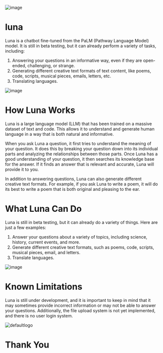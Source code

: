![image](https://github.com/Grenish/luna/assets/107925840/5ac03f98-43fc-4aa4-af91-e0232e45ad1b)

# luna
Luna is a chatbot fine-tuned from the PaLM (Pathway Language Model) model. It is still in beta testing, but it can already perform a variety of tasks, including:
1. Answering your questions in an informative way, even if they are open-ended, challenging, or strange.
2. Generating different creative text formats of text content, like poems, code, scripts, musical pieces, emails, letters, etc.
3. Translating languages.

![image](https://github.com/Grenish/luna/assets/107925840/66c53b2a-6d15-4b1c-8e62-266119908858)


# How Luna Works
Luna is a large language model (LLM) that has been trained on a massive dataset of text and code. This allows it to understand and generate human language in a way that is both natural and informative.

When you ask Luna a question, it first tries to understand the meaning of your question. It does this by breaking your question down into its individual parts and analyzing the relationships between those parts. Once Luna has a good understanding of your question, it then searches its knowledge base for the answer. If it finds an answer that is relevant and accurate, Luna will provide it to you.

In addition to answering questions, Luna can also generate different creative text formats. For example, if you ask Luna to write a poem, it will do its best to write a poem that is both original and pleasing to the ear.

# What Luna Can Do
Luna is still in beta testing, but it can already do a variety of things. Here are just a few examples:
1. Answer your questions about a variety of topics, including science, history, current events, and more.
2. Generate different creative text formats, such as poems, code, scripts, musical pieces, email, and letters.
3. Translate languages.

![image](https://github.com/Grenish/luna/assets/107925840/f135ca41-bf74-48ef-b607-48f2930ec840)

# Known Limitations
Luna is still under development, and it is important to keep in mind that it may sometimes provide incorrect information or may not be able to answer your questions. Additionally, the file upload system is not yet implemented, and there is no user login system.


![defaultlogo](https://github.com/Grenish/luna/assets/107925840/8b49c8f7-fd92-4883-bc25-a091d02d7c91)

# Thank You
